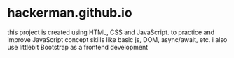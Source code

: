 # hackerman.github.io
this project is created using HTML, CSS and JavaScript. to practice and improve JavaScript concept skills like basic js, DOM, async/await, etc. i also use littlebit Bootstrap as a frontend development 
